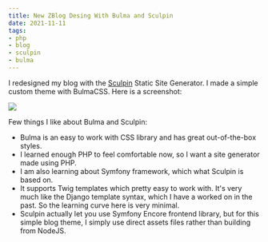 ```yaml
---
title: New ZBlog Desing With Bulma and Sculpin
date: 2021-11-11
tags:
- php
- blog
- sculpin
- bulma
---
```


I redesigned my blog with the [Sculpin](https://sculpin.io/) Static Site Generator. I made a simple custom theme with BulmaCSS. Here is a screenshot:

![](/assets/images/posts/2021/new-zblog-design-with-bulma-and-sculpin.png)

Few things I like about Bulma and Sculpin:

* Bulma is an easy to work with CSS library and has great out-of-the-box styles.
* I learned enough PHP to feel comfortable now, so I want a site generator made using PHP.
* I am also learning about Symfony framework, which what Sculpin is based on.
* It supports Twig templates which pretty easy to work with. It's very much like the Django template syntax, which I have a worked on in the past. So the learning curve here is very minimal.
* Sculpin actually let you use Symfony Encore frontend library, but for this simple blog theme, I simply use direct assets files rather than building from NodeJS.
